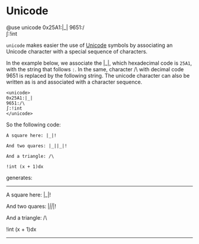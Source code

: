 # Unicode

@use unicode
<unicode>
0x25A1:|_|
9651:/\
∫:!int
</unicode>



`unicode` makes easier the use of [Unicode](https://fr.wikipedia.org/wiki/Unicode)
symbols by associating an Unicode character with a special sequence of characters.

In the example below, we associate the |_|, which hexadecimal code is `25A1`,
with the string that follows `:`. In the same, character /\ with decimal code
9651 is replaced by the following string. The unicode character can also be
written as is and associated with a character sequence.

```
<unicode>
0x25A1:|_|
9651:/\
∫:!int
</unicode>
```

So the following code:

```
A square here: |_|!

And two quares: |_||_|!

And a triangle: /\

!int (x + 1)dx
```

generates:

---
A square here: |_|!

And two quares: |_||_|!

And a triangle: /\

!int (x + 1)dx

---
